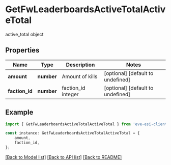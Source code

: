 # GetFwLeaderboardsActiveTotalActiveTotal

active_total object

## Properties

Name | Type | Description | Notes
------------ | ------------- | ------------- | -------------
**amount** | **number** | Amount of kills | [optional] [default to undefined]
**faction_id** | **number** | faction_id integer | [optional] [default to undefined]

## Example

```typescript
import { GetFwLeaderboardsActiveTotalActiveTotal } from 'eve-esi-client-ts';

const instance: GetFwLeaderboardsActiveTotalActiveTotal = {
    amount,
    faction_id,
};
```

[[Back to Model list]](../README.md#documentation-for-models) [[Back to API list]](../README.md#documentation-for-api-endpoints) [[Back to README]](../README.md)

